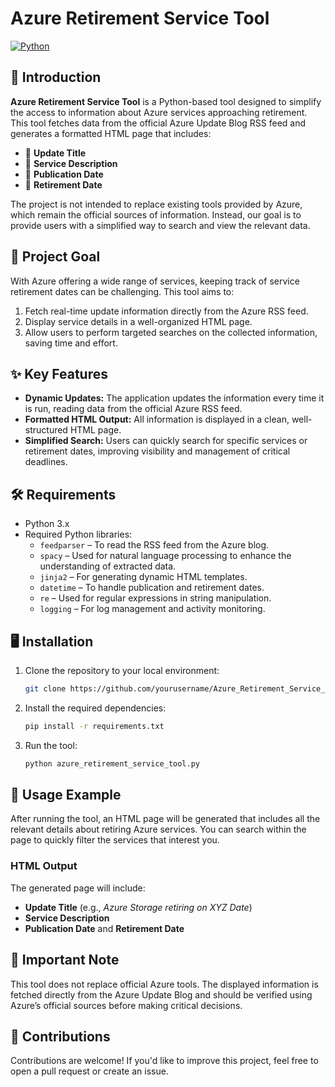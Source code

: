 # Azure Retirement Service Tool

[![Python](https://img.shields.io/badge/python-3.x-blue.svg)](https://www.python.org/)  

## 🚀 Introduction

**Azure Retirement Service Tool** is a Python-based tool designed to simplify the access to information about Azure services approaching retirement. This tool fetches data from the official Azure Update Blog RSS feed and generates a formatted HTML page that includes:

- 📝 **Update Title**
- 📖 **Service Description**
- 📅 **Publication Date**
- 🚨 **Retirement Date**

The project is not intended to replace existing tools provided by Azure, which remain the official sources of information. Instead, our goal is to provide users with a simplified way to search and view the relevant data.

## 🎯 Project Goal

With Azure offering a wide range of services, keeping track of service retirement dates can be challenging. This tool aims to:

1. Fetch real-time update information directly from the Azure RSS feed.
2. Display service details in a well-organized HTML page.
3. Allow users to perform targeted searches on the collected information, saving time and effort.

## ✨ Key Features

- **Dynamic Updates:** The application updates the information every time it is run, reading data from the official Azure RSS feed.
- **Formatted HTML Output:** All information is displayed in a clean, well-structured HTML page.
- **Simplified Search:** Users can quickly search for specific services or retirement dates, improving visibility and management of critical deadlines.

## 🛠️ Requirements

- Python 3.x
- Required Python libraries:
  - `feedparser` – To read the RSS feed from the Azure blog.
  - `spacy` – Used for natural language processing to enhance the understanding of extracted data.
  - `jinja2` – For generating dynamic HTML templates.
  - `datetime` – To handle publication and retirement dates.
  - `re` – Used for regular expressions in string manipulation.
  - `logging` – For log management and activity monitoring.

## 🖥️ Installation

1. Clone the repository to your local environment:
    ```bash
    git clone https://github.com/yourusername/Azure_Retirement_Service_Tool.git
    ```
   
2. Install the required dependencies:
    ```bash
    pip install -r requirements.txt
    ```

3. Run the tool:
    ```bash
    python azure_retirement_service_tool.py
    ```

## 🌟 Usage Example

After running the tool, an HTML page will be generated that includes all the relevant details about retiring Azure services. You can search within the page to quickly filter the services that interest you.

### HTML Output

The generated page will include:

- **Update Title** (e.g., *Azure Storage retiring on XYZ Date*)
- **Service Description**
- **Publication Date** and **Retirement Date**

## 📢 Important Note

This tool does not replace official Azure tools. The displayed information is fetched directly from the Azure Update Blog and should be verified using Azure’s official sources before making critical decisions.

## 🤝 Contributions

Contributions are welcome! If you'd like to improve this project, feel free to open a pull request or create an issue.
